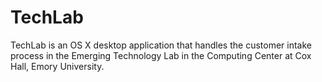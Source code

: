# TechLab
TechLab is an OS X desktop application that handles the customer intake process in the Emerging Technology Lab in the Computing Center at Cox Hall, Emory University.
